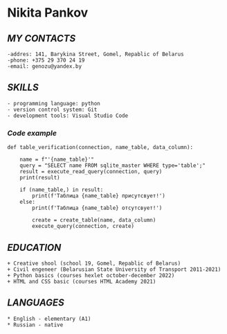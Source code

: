 # **Nikita Pankov**

## ***MY CONTACTS***
    -addres: 141, Barykina Street, Gomel, Repablic of Belarus
    -phone: +375 29 370 24 19
    -email: genozu@yandex.by

## ***SKILLS***
    - programming language: python
    - version control system: Git
    - development tools: Visual Studio Code

### _Code example_
```
def table_verification(connection, name_table, data_column):
    
    name = f"'{name_table}'"
    query = "SELECT name FROM sqlite_master WHERE type='table';"
    result = execute_read_query(connection, query)
    print(result)
    
    if (name_table,) in result:
        print(f'Таблица {name_table} присутсвует!')
    else:
        print(f'Таблица {name_table} отсутсвует!')
               
        create = create_table(name, data_column)
        execute_query(connection, create)
```

## ***EDUCATION***
    + Creative shool (school 19, Gomel, Repablic of Belarus)
    + Civil engeneer (Belarusian State University of Transport 2011-2021)
    + Python basics (courses hexlet october-december 2022)
    + HTML and CSS basic (courses HTML Academy 2021)

## ***LANGUAGES***
    * English - elementary (A1)
    * Russian - native